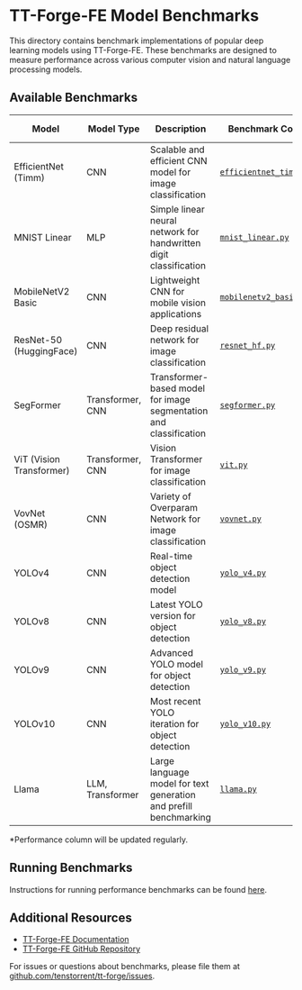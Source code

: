# TT-Forge-FE Model Benchmarks

This directory contains benchmark implementations of popular deep learning models using TT-Forge-FE. These benchmarks are designed to measure performance across various computer vision and natural language processing models.

## Available Benchmarks

| Model                    | Model Type     | Description                                                             | Benchmark Code                                         |   Performance (FPS)*                 |
|--------------------------|----------------|-------------------------------------------------------------------------|--------------------------------------------------------|-----------------------------|
| EfficientNet (Timm)      | CNN            | Scalable and efficient CNN model for image classification               | [`efficientnet_timm.py`](efficientnet_timm.py)        | 46.02                 |
| MNIST Linear             | MLP            | Simple linear neural network for handwritten digit classification       | [`mnist_linear.py`](mnist_linear.py)                  | 3521.22         |
| MobileNetV2 Basic        | CNN            | Lightweight CNN for mobile vision applications                          | [`mobilenetv2_basic.py`](mobilenetv2_basic.py)        | 170.91             |
| ResNet-50 (HuggingFace)  | CNN            | Deep residual network for image classification                          | [`resnet_hf.py`](resnet_hf.py)                        | 346.39             |
| SegFormer                | Transformer, CNN    | Transformer-based model for image segmentation and classification       | [`segformer.py`](segformer.py)                        | 6.95              |
| ViT (Vision Transformer) | Transformer, CNN    | Vision Transformer for image classification                             | [`vit.py`](vit.py)                                    | 10.90          |
| VovNet (OSMR)            | CNN            | Variety of Overparam Network for image classification                   | [`vovnet.py`](vovnet.py)                              | 185.18             |
| YOLOv4                   | CNN            | Real-time object detection model                                        | [`yolo_v4.py`](yolo_v4.py)                            | 7.83           |
| YOLOv8                   | CNN            | Latest YOLO version for object detection                                | [`yolo_v8.py`](yolo_v8.py)                            | 8.70           |
| YOLOv9                   | CNN            | Advanced YOLO model for object detection                                | [`yolo_v9.py`](yolo_v9.py)                            | 10.93              |
| YOLOv10                  | CNN            | Most recent YOLO iteration for object detection                         | [`yolo_v10.py`](yolo_v10.py)                            | 4.34             |
| Llama                    | LLM, Transformer           | Large language model for text generation and prefill benchmarking       | [`llama.py`](llama.py)                                | 220.60           |

*Performance column will be updated regularly.

## Running Benchmarks

Instructions for running performance benchmarks can be found [here](../../docs/src/getting_started.md).

## Additional Resources

- [TT-Forge-FE Documentation](https://docs.tenstorrent.com/tt-forge-fe/)
- [TT-Forge-FE GitHub Repository](https://github.com/tenstorrent/tt-forge-fe)

For issues or questions about benchmarks, please file them at [github.com/tenstorrent/tt-forge/issues](https://github.com/tenstorrent/tt-forge/issues).
